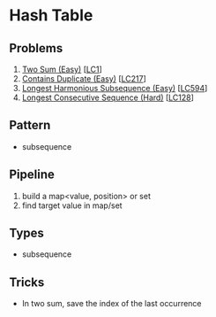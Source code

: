 # Hash Table

## Problems

1. [Two Sum (Easy)]()
[[LC1](https://leetcode.com/problems/two-sum/description/)]
1. [Contains Duplicate (Easy)]()
[[LC217](https://leetcode.com/problems/contains-duplicate/description/)]
1. [Longest Harmonious Subsequence (Easy)]()
[[LC594](https://leetcode.com/problems/longest-harmonious-subsequence/description/)]
1. [Longest Consecutive Sequence (Hard)]()
[[LC128](https://leetcode.com/problems/longest-consecutive-sequence/description/)]

## Pattern

- subsequence

## Pipeline

1. build a map<value, position> or set<value>
2. find target value in map/set

## Types

- subsequence

## Tricks

- In two sum, save the index of the last occurrence
